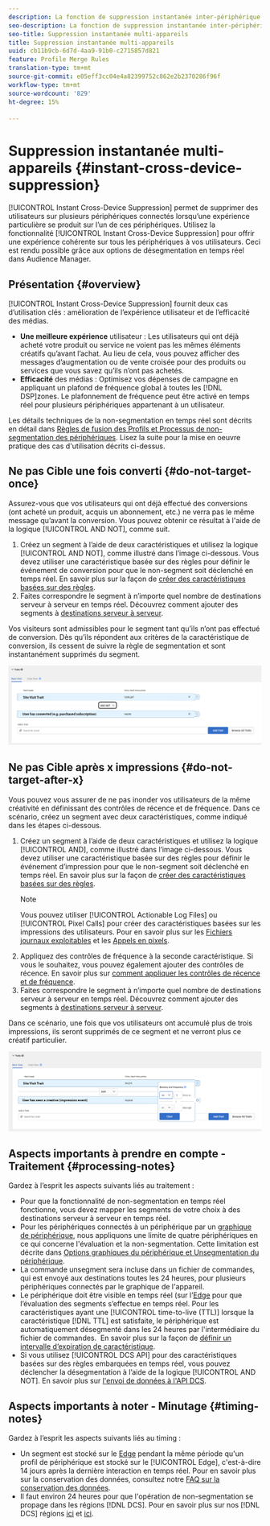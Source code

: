 ```yaml
---
description: La fonction de suppression instantanée inter-périphérique permet de supprimer des utilisateurs sur plusieurs périphériques qui leur sont associés lorsqu’une action particulière survient sur l’un de ces périphériques. Utilisez cette fonction pour offrir aux utilisateurs des conditions d’utilisation homogènes sur tous les périphériques. Ceci est rendu possible grâce aux options de désegmentation en temps réel dans Audience Manager.
seo-description: La fonction de suppression instantanée inter-périphérique permet de supprimer des utilisateurs sur plusieurs périphériques qui leur sont associés lorsqu’une action particulière survient sur l’un de ces périphériques. Utilisez cette fonction pour offrir aux utilisateurs des conditions d’utilisation homogènes sur tous les périphériques. Ceci est rendu possible grâce aux options de désegmentation en temps réel dans Audience Manager.
seo-title: Suppression instantanée multi-appareils
title: Suppression instantanée multi-appareils
uuid: cb11b9cb-6d7d-4aa9-91b0-c2715857d821
feature: Profile Merge Rules
translation-type: tm+mt
source-git-commit: e05eff3cc04e4a82399752c862e2b2370286f96f
workflow-type: tm+mt
source-wordcount: '829'
ht-degree: 15%

---
```



# Suppression instantanée multi-appareils {#instant-cross-device-suppression}

[!UICONTROL Instant Cross-Device Suppression] permet de supprimer des utilisateurs sur plusieurs périphériques connectés lorsqu’une expérience particulière se produit sur l’un de ces périphériques. Utilisez la fonctionnalité [!UICONTROL Instant Cross-Device Suppression] pour offrir une expérience cohérente sur tous les périphériques à vos utilisateurs. Ceci est rendu possible grâce aux options de désegmentation en temps réel dans Audience Manager.

## Présentation {#overview}

[!UICONTROL Instant Cross-Device Suppression] fournit deux cas d’utilisation clés : amélioration de l’expérience utilisateur et de l’efficacité des médias.

* **Une meilleure expérience** utilisateur : Les utilisateurs qui ont déjà acheté votre produit ou service ne voient pas les mêmes éléments créatifs qu’avant l’achat. Au lieu de cela, vous pouvez afficher des messages d’augmentation ou de vente croisée pour des produits ou services que vous savez qu’ils n’ont pas achetés.
* **Efficacité** des médias : Optimisez vos dépenses de campagne en appliquant un plafond de fréquence global à toutes les  [!DNL DSP]zones. Le plafonnement de fréquence peut être activé en temps réel pour plusieurs périphériques appartenant à un utilisateur.

Les détails techniques de la non-segmentation en temps réel sont décrits en détail dans [Règles de fusion des Profils et Processus de non-segmentation des périphériques](merge-rule-unsegment.md). Lisez la suite pour la mise en oeuvre pratique des cas d&#39;utilisation décrits ci-dessus.

## Ne pas Cible une fois converti {#do-not-target-once}

Assurez-vous que vos utilisateurs qui ont déjà effectué des conversions (ont acheté un produit, acquis un abonnement, etc.) ne verra pas le même message qu’avant la conversion. Vous pouvez obtenir ce résultat à l&#39;aide de la logique [!UICONTROL AND NOT], comme suit.

1. Créez un segment à l’aide de deux caractéristiques et utilisez la logique [!UICONTROL AND NOT], comme illustré dans l’image ci-dessous. Vous devez utiliser une caractéristique basée sur des règles pour définir le événement de conversion pour que le non-segment soit déclenché en temps réel. En savoir plus sur la façon de [créer des caractéristiques basées sur des règles](../traits/create-onboarded-rule-based-traits.md).
2. Faites correspondre le segment à n’importe quel nombre de destinations serveur à serveur en temps réel. Découvrez comment ajouter des segments à [destinations serveur à serveur](../destinations/add-edit-segments.md).

Vos visiteurs sont admissibles pour le segment tant qu’ils n’ont pas effectué de conversion. Dès qu’ils répondent aux critères de la caractéristique de conversion, ils cessent de suivre la règle de segmentation et sont instantanément supprimés du segment.

![](assets/and_not_use_case.png)

## Ne pas Cible après x impressions {#do-not-target-after-x}

Vous pouvez vous assurer de ne pas inonder vos utilisateurs de la même créativité en définissant des contrôles de récence et de fréquence. Dans ce scénario, créez un segment avec deux caractéristiques, comme indiqué dans les étapes ci-dessous.

1. Créez un segment à l’aide de deux caractéristiques et utilisez la logique [!UICONTROL AND], comme illustré dans l’image ci-dessous. Vous devez utiliser une caractéristique basée sur des règles pour définir le événement d’impression pour que le non-segment soit déclenché en temps réel. En savoir plus sur la façon de [créer des caractéristiques basées sur des règles](../traits/create-onboarded-rule-based-traits.md).
   >[!NOTE]
   >
   >Vous pouvez utiliser [!UICONTROL Actionable Log Files] ou [!UICONTROL Pixel Calls] pour créer des caractéristiques basées sur les impressions des utilisateurs. Pour en savoir plus sur les [Fichiers journaux exploitables](../../integration/media-data-integration/actionable-log-files.md) et les [Appels en pixels](../../integration/media-data-integration/impression-data-pixels.md).
2. Appliquez des contrôles de fréquence à la seconde caractéristique. Si vous le souhaitez, vous pouvez également ajouter des contrôles de récence. En savoir plus sur [comment appliquer les contrôles de récence et de fréquence](../segments/recency-and-frequency.md).
3. Faites correspondre le segment à n’importe quel nombre de destinations serveur à serveur en temps réel. Découvrez comment ajouter des segments à [destinations serveur à serveur](../destinations/add-edit-segments.md).

Dans ce scénario, une fois que vos utilisateurs ont accumulé plus de trois impressions, ils seront supprimés de ce segment et ne verront plus ce créatif particulier.

![](assets/impressions_use_case.png)

## Aspects importants à prendre en compte - Traitement {#processing-notes}

Gardez à l’esprit les aspects suivants liés au traitement :

* Pour que la fonctionnalité de non-segmentation en temps réel fonctionne, vous devez mapper les segments de votre choix à des destinations serveur à serveur en temps réel.
* Pour les périphériques connectés à un périphérique par un [graphique de périphérique](profile-link-use-case.md#recommendations), nous appliquons une limite de quatre périphériques en ce qui concerne l&#39;évaluation et la non-segmentation. Cette limitation est décrite dans [Options graphiques du périphérique et Unsegmentation du périphérique](merge-rule-unsegment.md#device-graph-options-unsegmentation). &#x200B;
* La commande unsegment sera incluse dans un fichier de commandes, qui est envoyé aux destinations toutes les 24 heures, pour plusieurs périphériques connectés par le graphique de l&#39;appareil.
* Le périphérique doit être visible en temps réel (sur l’[Edge](../../reference/system-components/components-edge.md) pour que l’évaluation des segments s’effectue en temps réel. Pour les caractéristiques ayant une [!UICONTROL time-to-live (TTL)] lorsque la caractéristique [!DNL TTL] est satisfaite, le périphérique est automatiquement désegmenté dans les 24 heures par l&#39;intermédiaire du fichier de commandes. &#x200B; En savoir plus sur la façon de [définir un intervalle d’expiration de caractéristique](../traits/create-onboarded-rule-based-traits.md#set-expiration-interval).
* Si vous utilisez [!UICONTROL DCS API] pour des caractéristiques basées sur des règles embarquées en temps réel, vous pouvez déclencher la désegmentation à l’aide de la logique [!UICONTROL AND NOT]. En savoir plus sur [l&#39;envoi de données à l&#39;API DCS](../../api/dcs-intro/dcs-event-calls/dcs-url-send.md). &#x200B;

## Aspects importants à noter - Minutage {#timing-notes}

Gardez à l’esprit les aspects suivants liés au timing :

* Un segment est stocké sur le [Edge](../../reference/system-components/components-edge.md) pendant la même période qu&#39;un profil de périphérique est stocké sur le [!UICONTROL Edge], c&#39;est-à-dire 14 jours après la dernière interaction en temps réel. Pour en savoir plus sur la conservation des données, consultez notre [FAQ sur la conservation des données](../../faq/faq-privacy.md#data-retention-faq).
* Il faut environ 24 heures pour que l&#39;opération de non-segmentation se propage dans les régions [!DNL DCS]. Pour en savoir plus sur nos [!DNL DCS] régions [ici](../..//reference/system-components/components-data-collection.md) et [ici](../../api/dcs-intro/dcs-api-reference/dcs-regions.md).
